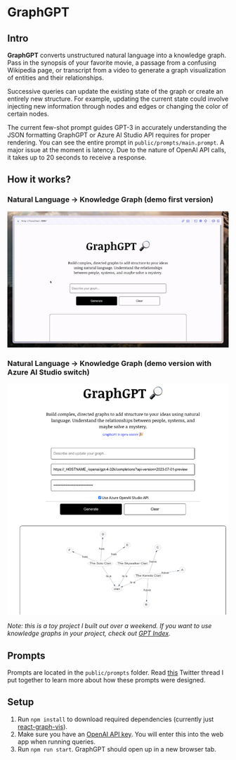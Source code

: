 # GraphGPT

## Intro
**GraphGPT** converts unstructured natural language into a knowledge graph. 
Pass in the synopsis of your favorite movie, a passage from a confusing Wikipedia page, or transcript from a video to generate a graph visualization of entities and their relationships. 

Successive queries can update the existing state of the graph or create an entirely new structure. For example, updating the current state could involve injecting new information through nodes and edges or changing the color of certain nodes.

The current few-shot prompt guides GPT-3 in accurately understanding the JSON formatting GraphGPT or Azure AI Studio API requires for proper rendering. You can see the entire prompt in `public/prompts/main.prompt`. A major issue at the moment is latency. Due to the nature of OpenAI API calls, it takes up to 20 seconds to receive a response.


## How it works?

### Natural Language → Knowledge Graph (demo first version)

![demo](demo.gif)

### Natural Language → Knowledge Graph (demo version with Azure AI Studio switch)

![screen-with-azure-switch](screen-with-azure-switch.png)

*Note: this is a toy project I built out over a weekend. If you want to use knowledge graphs in your project, check out [GPT Index](https://github.com/jerryjliu/gpt_index).*


## Prompts

Prompts are located in the `public/prompts` folder. Read [this](https://twitter.com/varunshenoy_/status/1625224544561819648?s=20) Twitter thread I put together to learn more about how these prompts were designed.

## Setup

1. Run `npm install` to download required dependencies (currently just [react-graph-vis](https://github.com/crubier/react-graph-vis)).
2. Make sure you have an [OpenAI API key](https://platform.openai.com/account/api-keys). You will enter this into the web app when running queries.
3. Run `npm run start`. GraphGPT should open up in a new browser tab.
